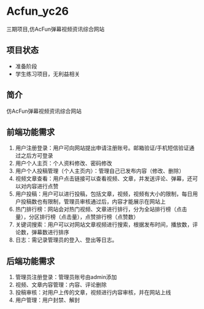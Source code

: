 # Acfun_yc26
三期项目,仿AcFun弹幕视频资讯综合网站

## 项目状态
- 准备阶段
- 学生练习项目，无利益相关

## 简介
仿AcFun弹幕视频资讯综合网站

## 前端功能需求
1. 用户注册登录：用户可向网站提出申请注册账号。邮箱验证/手机短信验证通过之后方可登录
2. 用户个人主页：个人资料修改、密码修改
3. 用户个人投稿管理（个人主页内）：管理自己已发布内容（修改、删除）
4. 视频文章查看：用户点击链接可以查看视频、文章，并发送评论、弹幕，还可以对内容进行点赞
5. 用户投稿：用户可以进行投稿，包括文章，视频，视频有大小的限制，每日用户投稿数也有限制，管理员审核通过后，内容才能展示在网站上
6. 热门排行榜：网站会对热门视频、文章进行排行，分为全站排行榜（点击量），分区排行榜（点击量），点赞排行榜（点赞数）
7. 关键词搜索：用户可以对网站文章视频进行搜索，根据发布时间，播放数，评论数，弹幕数进行排序
8. 日志：需记录管理员的登入、登出等日志。

## 后端功能需求
1. 管理员注册登录：管理员账号由admin添加
2. 视频、文章内容管理：内容、评论删除
3. 投稿审核：对用户上传的文章，视频进行内容审核，并在网站上线
4. 用户管理：用户封禁、解封
